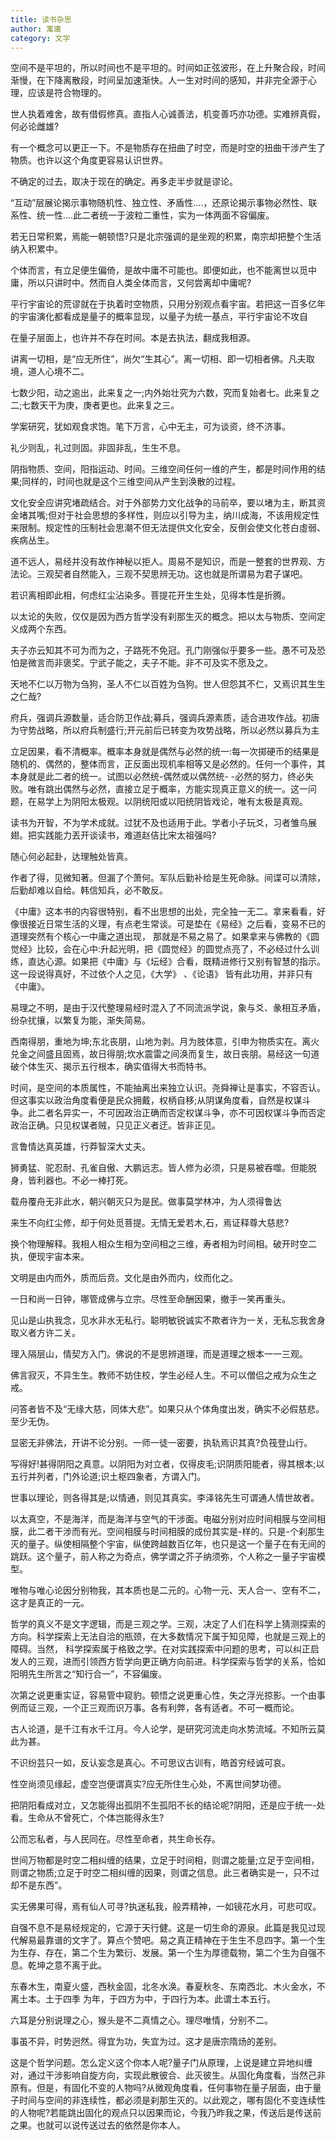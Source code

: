 ```yaml
---
title: 读书杂思
author: 寓庸
category: 文学
---
```

           

空间不是平坦的，所以时间也不是平坦的。时间如正弦波形，在上升聚合段，时间渐慢，在下降离散段，时间呈加速渐快。人一生对时间的感知，并非完全源于心理，应该是符合物理的。

世人执着难舍，故有借假修真。直指人心诚善法，机变善巧亦功德。实难辨真假，何必论雌雄?

有一个概念可以更正一下。不是物质存在扭曲了时空，而是时空的扭曲干涉产生了物质。也许以这个角度更容易认识世界。

不确定的过去，取决于现在的确定。再多走半步就是谬论。

“互动”层展论揭示事物随机性、独立性、矛盾性....，还原论揭示事物必然性、联系性、统一性....此二者统一于波粒二重性，实为一体两面不容偏废。

若无日常积累，焉能一朝顿悟?只是北宗强调的是坐观的积累，南宗却把整个生活纳入积累中。

个体而言，有立足便生偏倚，是故中庸不可能也。即便如此，也不能离世以觅中庸，所以只讲时中。然而自人类全体而言，又何尝离却中庸呢?

平行宇宙论的荒谬就在于执着时空物质，只用分别观点看宇宙。若把这一百多亿年的宇宙演化都看成是量子的概率显现，以量子为统一基点，平行宇宙论不攻自

在量子层面上，也许并不存在时间。本是去执法，翻成我相源。

讲离一切相，是“应无所住”，尚欠“生其心”。离一切相、即一切相者佛。凡夫取境，道人心境不二。

七数少阳，动之逾出，此来复之一;内外始壮究为六数，究而复始者七。此来复之二;七数天干为庚，庚者更也。此来复之三。

学案研究，犹如观食求饱。笔下万言，心中无主，可为谈资，终不济事。

礼少则乱，礼过则固。非固非乱，生生不息。

阴指物质、空间，阳指运动、时间。三维空间任何一维的产生，都是时间作用的结果;同样的，时间也就是这个三维空间从产生到涣散的过程。

文化安全应讲究堵疏结合。对于外部势力文化战争的马前卒，要以堵为主，断其资金堵其嘴;但对于社会思想的多样性，则应以引导为主，纳川成海，不该用规定性来限制。规定性的压制社会思潮不但无法提供文化安全，反倒会使文化苍白虛弱、疾病丛生。

道不远人，易经并没有故作神秘以拒人。周易不是知识，而是一整套的世界观、方法论。三观契者自然能入，三观不契思辨无功。这也就是所谓易为君子谋吧。

若识离相即此相，何虑红尘沾染多。菩提花开生生处，见得本性是折腾。

以太论的失败，仅仅是因为西方哲学没有刹那生灭的概念。把以太与物质、空间定义成两个东西。

夫子亦云知其不可为而为之，子路死不免冠。孔门刚强似乎要多一些。愚不可及恐怕是微言而非褒奖。宁武子能之，夫子不能。非不可及实不愿及之。

天地不仁以万物为刍狗，圣人不仁以百姓为刍狗。世人但怨其不仁，又焉识其生生之仁哉?

府兵，强调兵源数量，适合防卫作战;募兵，强调兵源素质，适合进攻作战。初唐为守势战略，所以府兵制盛行;开元前后已转变为攻势战略，所以必然以募兵为主

立足因果，看不清概率。概率本身就是偶然与必然的统一:每一次掷硬币的结果是随机的、偶然的，整体而言，正反面出现机率相等又是必然的。任何一个事件，其本身就是此二者的统一。试图以必然统-偶然或以偶然统- -必然的努力，终必失败。唯有跳出偶然与必然，直接立足于概率，方能实现真正意义的统一。这一问题，在易学上为阴阳太极观。以阴统阳或以阳统阴皆戏论，唯有太极是真观。

读书为开智，不为学术成就。过犹不及也适用于此。学者小子玩爻，习者雏鸟展翅。把实践能力丟开谈读书，难道赵佶比宋太祖强吗?

随心何必起卦，达理触处皆真。

作者了得，见微知著。但漏了个萧何。军队后勤补给是生死命脉。间谍可以清除，后勤却难以自给。韩信知兵，必不敢反。

《中庸》这本书的内容很特别，看不出思想的出处，完全独一无二。拿来看看，好像很接近日常生活的义理，有点老生常谈。可是垫在《易经》之后看，变易不已的道理突然有个核心一中庸之道出现， 那就是不易之易了。如果拿来与佛教的《圆觉经》比较，会在心中:升起光明，把《圆觉经》的圆觉点亮了，不必经过什么训练，直达心源。如果把《中庸》与《坛经》合看，既精进修行又别有智慧的指示。这一段说得真好，不过依个人之见，《大学》 、《论语》 皆有此功用，并非只有《中庸》。

易理之不明，是由于汉代整理易经时混入了不同流派学说，象与爻、彖相互矛盾，纷杂扰攘，以繁复为能，渐失简易。

西南得朋，重地为坤;东北丧朋，山地为剥。月为肢体意，引申为物质实在。离火兑金之间盛且固焉，故日得朋;坎水震雷之间涣而复生，故日丧朋。易经这一句道破个体生灭、揭示五行根本，确实值得大书而特书。

时间，是空间的本质属性，不能抽离出来独立认识。尧舜禅让是事实，不容否认。但这事实以政治角度看便是民众拥戴，权柄自移;从阴谋角度看，自然是权谋斗争。此二者名异实一，不可因政治正确而否定权谋斗争，亦不可因权谋斗争而否定政治正确。只见权谋者贼，只见正义者迂。皆非正见。

言鲁情达真英雄，行莽智深大丈夫。

狮勇猛、驼忍耐、孔雀自傲、大鹏远志。皆人修为必须，只是易被吞噬。但能脱身，皆利器也。不必一棒打死。

载舟覆舟无非此水，朝兴朝灭只为是民。做事莫学林冲，为人须得鲁达

来生不向红尘修，却于何处觅菩提。无情无爱若木,石，焉证释尊大慈悲?

换个物理解释。我相人相众生相为空间相之三维，寿者相为时间相。破开时空二执，便现宇宙本来。

文明是由内而外，质而后贲。文化是由外而内，纹而化之。

一日和尚一日钟，哪管成佛与立宗。尽性至命酬因果，撤手一笑再重头。

见山是山执我念，见水非水无私行。聪明敏锐诚实不欺者许为一关，无私忘我舍身取义者方许二关。

理入隔层山，情契方入门。佛说的不是思辨道理，而是道理之根本一一三观。

佛言寂灭，不异生生。教师不妨住校，学生必经人生。不可以僧侣之戒为众生之戒。

问答者皆不及“无缘大慈，同体大悲”。如果只从个体角度出发，确实不必假慈悲。至少无伪。

显密无非佛法，开讲不论分别。一师一徒一密要，执轨焉识其真?负筏登山行。

写得好!甚得阴阳之真意。以阴阳为对立者，仅得皮毛;识阴质阳能者，得其根本;以五行并列者，门外论道;识土枢四象者，方谓入门。

世事以理论，则各得其是;以情通，则见其真实。李泽铭先生可谓通人情世故者。

以太真空，不是海洋，而是海洋与空气的干涉面。电磁分别对应时间相膜与空间相膜，此二者干涉而有光。空间相膜与时间相膜的成份其实是-样的。只是-个刹那生灭的量子。纵使相隔整个宇宙，纵使跨越数百亿年，也只是这一个量子在有无间的跳跃。这个量子，前人称之为奇点，佛学谓之芥子纳须弥，个人称之一量子宇宙模型。

唯物与唯心论因分别物我，其本质也是二元的。心物一元、天人合一、空有不二，这才是真正的一元。

哲学的真义不是文字逻辑，而是三观之学。三观，决定了人们在科学上猜测探索的方向。科学探索上无法自洽的瓶颈，在大多数情况下属于知见障，也就是三观上的障碍。当然， 科学探索属于格致之学。在对实践探索中问题的思考，可以纠正启发人的三观，进而引领西方哲学向更正确方向前进。科学探索与哲学的关系，恰如阳明先生所言之“知行合一”，不容偏废。

次第之说更重实证，容易管中窥豹。顿悟之说更重心性，失之浮光掠影。一个由事例而证三观，一个正三观而识万事。各有利弊，各有适者。不可一概而论。

古人论道，是千江有水千江月。今人论学，是研究河流走向水势流域。不知所云莫此为甚。

不识纷芸只一如，反认妄念是真心。不可思议古训有，皓首穷经诚可哀。

性空尚须见缘起，虚空岂便谓真实?应无所住生心处，不离世间梦功德。

把阴阳看成对立，又怎能得出孤阴不生孤阳不长的结论呢?阴阳，还是应于统一-处看。生命从不曾死亡，个体岂能得永生?

公而忘私者，与人民同在。尽性至命者，共生命长存。

世间万物都是时空二相纠缠的结果，立足于时间相，则谓之能量;立足于空间相，则谓之物质;立足于时空二相纠缠的因果，则谓之信息。此三者确实是一，只不过却不是东西”。

实无佛果可得，焉有仙人可寻?执迷私我，般弄精神，一如镜花水月，可悲可叹。

自强不息不是易经规定的，它源于天行健。这是一切生命的源泉。此篇是我见过现代解易最靠谱的文字了。算点个赞吧。易之真正精神在于生生不息四字。第一个生为生存、存在，第二个生为繁衍、发展。第一个生为厚德载物，第二个生为自强不息。乾坤之意不离于此。

东春木生，南夏火盛，西秋金固，北冬水涣。春夏秋冬、东南西北、木火金水，不离土本。土于四季 为年，于四方为中，于四行为本。此谓土本五行。

六耳是分别说理之心，猴头是不二真情之心。理尽唯情，分别不二。

事虽不异，时势迥然。得宜为功，失宜为过。这才是唐宗隋炀的差别。

这是个哲学问题。怎么定义这个你本人呢?量子门从原理，上说是建立异地纠缠对，通过干涉影响自旋方向，实现此散彼合、此灭彼生。从固化角度看，当然己非原有。但是，有固化不变的人物吗?从微观角度看，任何事物在量子层面，由于量子时间与空间的非连续性，都必须是刹那生灭的。以此观之，哪有固化不变连续性的人物呢?若能跳出固化的观点只以因果而论，今我乃昨我之果，传送后是传送前之果。也就可以说传送过去的依然是你本人。